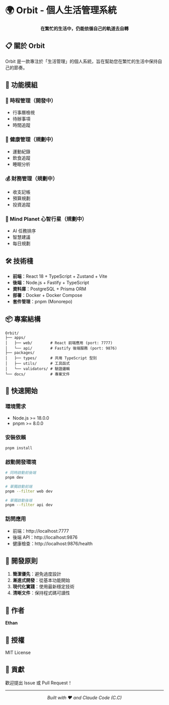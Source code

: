 # 🌍 Orbit - 個人生活管理系統

<div align="center">
  <p>
    <strong>在繁忙的生活中，仍能依循自己的軌道去自轉</strong>
  </p>
</div>

## 📋 關於 Orbit

Orbit 是一款專注於「生活管理」的個人系統，旨在幫助您在繁忙的生活中保持自己的節奏。

## 🚀 功能模組

### 📅 時程管理（開發中）
- 行事曆檢視
- 待辦事項
- 時間追蹤

### 🏃 健康管理（規劃中）
- 運動紀錄
- 飲食追蹤
- 睡眠分析

### 💰 財務管理（規劃中）
- 收支記帳
- 預算規劃
- 投資追蹤

### 🧠 Mind Planet 心智行星（規劃中）
- AI 任務排序
- 智慧建議
- 每日規劃

## 🛠 技術棧

- **前端**：React 18 + TypeScript + Zustand + Vite
- **後端**：Node.js + Fastify + TypeScript
- **資料庫**：PostgreSQL + Prisma ORM
- **部署**：Docker + Docker Compose
- **套件管理**：pnpm (Monorepo)

## 📦 專案結構

```
Orbit/
├── apps/
│   ├── web/        # React 前端應用 (port: 7777)
│   └── api/        # Fastify 後端服務 (port: 9876)
├── packages/
│   ├── types/      # 共用 TypeScript 型別
│   ├── utils/      # 工具函式
│   └── validators/ # 驗證邏輯
└── docs/           # 專案文件
```

## 🚀 快速開始

### 環境需求
- Node.js >= 18.0.0
- pnpm >= 8.0.0

### 安裝依賴
```bash
pnpm install
```

### 啟動開發環境
```bash
# 同時啟動前後端
pnpm dev

# 單獨啟動前端
pnpm --filter web dev

# 單獨啟動後端
pnpm --filter api dev
```

### 訪問應用
- 前端：http://localhost:7777
- 後端 API：http://localhost:9876
- 健康檢查：http://localhost:9876/health

## 📝 開發原則

1. **簡潔優先**：避免過度設計
2. **漸進式開發**：從基本功能開始
3. **現代化實踐**：使用最新穩定技術
4. **清晰文件**：保持程式碼可讀性

## 👤 作者

**Ethan** 

## 📄 授權

MIT License

## 🤝 貢獻

歡迎提出 Issue 或 Pull Request！

---

<div align="center">
  <p>
    <em>Built with ❤️ and Claude Code (C.C)</em>
  </p>
</div>
